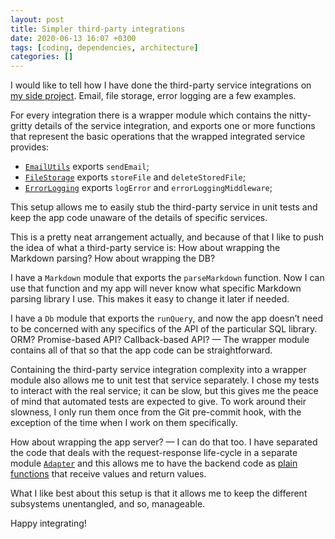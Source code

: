```yaml
---
layout: post
title: Simpler third-party integrations
date: 2020-06-13 16:07 +0300
tags: [coding, dependencies, architecture]
categories: []
---
```


I would like to tell how I have done the third-party service integrations on [my side project][1]. Email, file storage, error logging are a few examples.

[1]: https://github.com/gurdiga/repetitor.tsx/

For every integration there is a wrapper module which contains the nitty-gritty details of the service integration, and exports one or more functions that represent the basic operations that the wrapped integrated service provides:
- [`EmailUtils`][2] exports `sendEmail`;
- [`FileStorage`][3] exports `storeFile` and `deleteStoredFile`;
- [`ErrorLogging`][4] exports `logError` and `errorLoggingMiddleware`;

[2]: https://github.com/gurdiga/repetitor.tsx/blob/ad3cffa/backend/src/EmailUtils.ts
[3]: https://github.com/gurdiga/repetitor.tsx/blob/fbe1e8a/backend/src/FileStorage.ts
[4]: https://github.com/gurdiga/repetitor.tsx/blob/738cb65/backend/src/ErrorLogging.ts


This setup allows me to easily stub the third-party service in unit tests and keep the app code unaware of the details of specific services.

This is a pretty neat arrangement actually, and because of that I like to push the idea of what a third-party service is: How about wrapping the Markdown parsing? How about wrapping the DB?

I have a `Markdown` module that exports the `parseMarkdown` function. Now I can use that function and my app will never know what specific Markdown parsing library I use. This makes it easy to change it later if needed.

I have a `Db` module that exports the `runQuery`, and now the app doesn’t need to be concerned with any specifics of the API of the particular SQL library. ORM? Promise-based API? Callback-based API? — The wrapper module contains all of that so that the app code can be straightforward.

Containing the third-party service integration complexity into a wrapper module also allows me to unit test that service separately. I chose my tests to interact with the real service; it can be slow, but this gives me the peace of mind that automated tests are expected to give. To work around their slowness, I only run them once from the Git pre-commit hook, with the exception of the time when I work on them specifically.

How about wrapping the app server? — I can do that too. I have separated the code that deals with the request-response life-cycle in a separate module [`Adapter`][5] and this allows me to have the backend code as [plain functions][6] that receive values and return values.

[5]: https://github.com/gurdiga/repetitor.tsx/blob/4f340a7/backend/src/Express/Adapter.ts
[6]: https://github.com/gurdiga/repetitor.tsx/tree/88b01dc/backend/src/ScenarioHandlers

What I like best about this setup is that it allows me to keep the different subsystems unentangled, and so, manageable.

Happy integrating!
